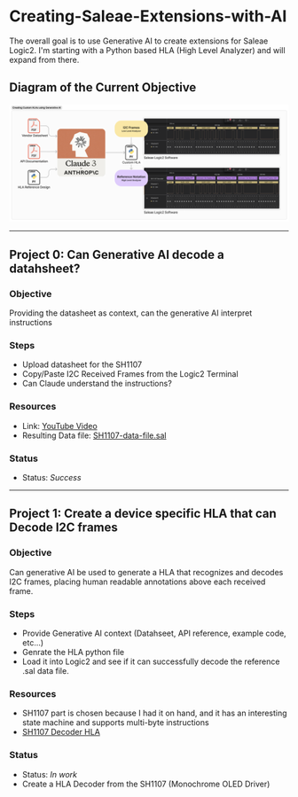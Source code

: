 # Creating-Saleae-Extensions-with-AI

The overall goal is to use Generative AI to create extensions for Saleae Logic2.  I'm starting with a Python based HLA (High Level Analyzer) and will expand from there.

## Diagram of the Current Objective

![HLA Diagram](https://github.com/esal22/Creating-Saleae-Extensions-with-AI/blob/491fd252b1eb2f2549f8b062f2ac50e7064cc370/High%20Level%20Analyzer/SH1107%20Decoder%20Project/Claude%20for%20Generating%20HLA.png)

---

## Project 0: Can Generative AI decode a datahsheet?
### Objective
 Providing the datasheet as context, can the generative AI interpret instructions
### Steps
- Upload datasheet for the SH1107
- Copy/Paste I2C Received Frames from the Logic2 Terminal
- Can Claude understand the instructions?
### Resources
- Link: [YouTube Video](https://youtu.be/x-kMQCyVMyI?feature=shared)
- Resulting Data file: [SH1107-data-file.sal](/High%20Level%20Analyzer/SH1107%20Decoder%20Project/Logic2%20Data%20Capture)
### Status
- Status:  *Success*

---

## Project 1: Create a device specific HLA that can Decode I2C frames
### Objective
  Can generative AI be used to generate a HLA that recognizes and decodes I2C frames, placing human readable annotations above each received frame.
### Steps
- Provide Generative AI context (Datahseet, API reference, example code, etc...)
- Genrate the HLA python file
- Load it into Logic2 and see if it can successfully decode the reference .sal data file.
### Resources
- SH1107 part is chosen because I had it on hand, and it has an interesting state machine and supports multi-byte instructions
- [SH1107 Decoder HLA](/High%20Level%20Analyzer/SH1107%20Decoder%20Project)
### Status
- Status: *In work*
- Create a HLA Decoder from the SH1107 (Monochrome OLED Driver)
